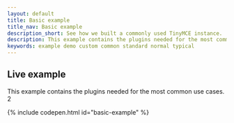 ```yaml
---
layout: default
title: Basic example
title_nav: Basic example
description_short: See how we built a commonly used TinyMCE instance.
description: This example contains the plugins needed for the most common use cases.
keywords: example demo custom common standard normal typical
---
```


## Live example

This example contains the plugins needed for the most common use cases. 2

{% include codepen.html id="basic-example" %}
